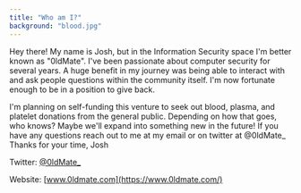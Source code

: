 ```yaml
---
title: "Who am I?"
background: "blood.jpg"
---
```


Hey there!
My name is Josh, but in the Information Security space I'm better known as "0ldMate". I've been passionate about computer security for several years. A huge benefit in my journey was being able to interact with and ask people questions within the community itself. I'm now fortunate enough to be in a position to give back.

I'm planning on self-funding this venture to seek out blood, plasma, and platelet donations from the general public. Depending on how that goes, who knows? Maybe we'll expand into something new in the future!
If you have any questions reach out to me at my email  or on twitter at @0ldMate_
Thanks for your time,
Josh

Twitter: [@0ldMate_](https://twitter.com/0ldMate_)

Website: [www.0ldmate.com](https://www.0ldmate.com/)
